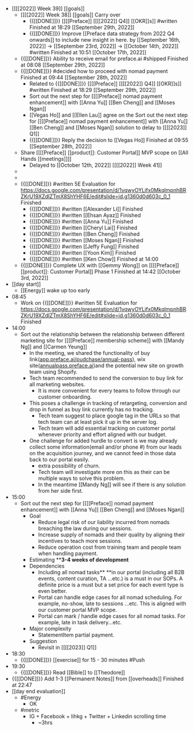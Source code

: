 - [[[[2022]] Week 39]] [[goals]]
    - [[[[2022]] Week 38]] [[goals]] Carry over
        - {{[[DONE]]}}  [[[[Preface]] [[[[2022]] Q4]] [[OKR]]s]] #written Finished at 18:29 [[September 29th, 2022]]
        - {{[[DONE]]}} Improve [[Preface data strategy from 2022 Q4 onwards]] to include new insight in here. by [[September 16th, 2022]] -> [[September 23rd, 2022]] -> [[October 14th, 2022]] #written Finished at 10:51 [[October 17th, 2022]]
    - {{[[DONE]]}} Ability to receive email for preface.ai #shipped Finished at 08:08 [[September 29th, 2022]]
    - {{[[DONE]]}}  #decided how to proceed with nomad payment Finished at 09:44 [[September 28th, 2022]]
        - Related to {{[[DONE]]}}  [[[[Preface]] [[[[2022]] Q4]] [[OKR]]s]] #written Finished at 18:29 [[September 29th, 2022]]
        - Sort out the next step for [[[[Preface]] nomad payment enhancement]] with [[Anna Yu]] [[Ben Cheng]] and [[Moses Ngan]]
        - [[Vegas Ho]] and [[Ellen Lau]] agree on the Sort out the next step for [[[[Preface]] nomad payment enhancement]] with [[Anna Yu]] [[Ben Cheng]] and [[Moses Ngan]] solution to delay to [[[[2023]] Q1]]
        - {{[[DONE]]}}  Reply the decision to [[Vegas Ho]] Finished at 09:55 [[September 28th, 2022]]
    - Share [[[[Preface]] [[product]]: Customer Portal]] MVP scope on [[All Hands [[meetings]]]]
        - Delayed to [[October 12th, 2022]] [[[[2022]] Week 41]]
    - 
    - 
    - {{[[DONE]]}}  #written 5E Evaluation for https://docs.google.com/presentation/d/1vqwyOYLifx0MkqlmpnhBRZKrU19XZdIZTmX8ShYHF6E/edit#slide=id.g1360d0d603c_0_1 Finished
        - {{[[DONE]]}} #written [[Alexander Li]] Finished
        - {{[[DONE]]}}  #written [[Ehsan Ayaz]] Finished
        - {{[[DONE]]}}  #written [[Anna Yu]] Finished
        - {{[[DONE]]}}  #written [[Cheryl Lai]] Finished 
        - {{[[DONE]]}} #written [[Ben Cheng]] Finished
        - {{[[DONE]]}}  #written [[Moses Ngan]] Finished
        - {{[[DONE]]}}  #written [[Jeffy Fung]] Finished
        - {{[[DONE]]}}  #written [[Yoon Kim]] Finished
        - {{[[DONE]]}}  #written [[Ken Chow]] Finished at 14:00 
    - {{[[DONE]]}} Complete UX with [[Gemmy Wong]] on [[[[Preface]] [[product]]: Customer Portal]] Phase 1 Finished at 14:42 [[October 3rd, 2022]]
- [[day start]]
    - [[Energy]] wake up too early
- 08:45
    - Work on {{[[DONE]]}}  #written 5E Evaluation for https://docs.google.com/presentation/d/1vqwyOYLifx0MkqlmpnhBRZKrU19XZdIZTmX8ShYHF6E/edit#slide=id.g1360d0d603c_0_1 Finished
- 14:00
    - Sort out the relationship between the relationship between different marketing site for [[[[Preface]] membership scheme]] with [[Mandy Ng]] and [[Carmen Yeung]]
        - In the meeting, we shared the functionality of buy link([app.preface.ai/pudchase/annual-pass](http://app.preface.ai/pudchase/annual-pass)), wix site([annualpass.preface.ai](http://annualpass.preface.ai/))and the potential new site on growth team using Shopify. 
        - Tech team recommended to send the conversion to buy link for all marketing websites. 
            - It is more convenient for every teams to follow through our customer onboarding. 
        - This poses a challenge in tracking of retargeting, conversion and drop in funnel as buy link currently has no tracking. 
            - Tech team suggest to place google tag in the URLs so that tech team can at least pick it up in the server log. 
            - Tech team will add essential tracking on customer portal whenever priority and effort aligned with our budget.
        - One challenge for added hurdle to convert is we may already collect some information(email and/or phone #) from our leads on the acquisition journey, and we cannot feed in those data back to our portal easily. 
            - extra possibility of churn. 
            - Tech team will investigate more on this as their can be multiple ways to solve this problem. 
            - In the meantime [[Mandy Ng]] will see if there is any solution from her side first.
- 15:00
    - Sort out the next step for [[[[Preface]] nomad payment enhancement]] with [[Anna Yu]] [[Ben Cheng]] and [[Moses Ngan]]
        - Goal
            - Reduce legal risk of our liability incurred from nomads breaching the law during our sessions.
            - Increase supply of nomads and their quality by aligning their incentives to teach more sessions.
            - Reduce operation cost from training team and people team when handling payment.
        - Estimating **__3-4 weeks of development__
        - Dependencies
            - Including all nomad tasks** **in our portal (including all B2B events, content curation, TA ...etc.) is a must in our SOPs. A definite price is a must but a set price for each event type is even better.
            - Portal can handle edge cases for all nomad scheduling. For example, no-show, late to sessions ...etc. This is aligned with our customer portal MVP scope.
            - Portal can mark / handle edge cases for all nomad tasks. For example, late in task delivery...etc.
        - Major complexity
            - StatementItem partial payment.
        - Suggestion
            - Revisit in [[[[2023]] Q1]]
- 18:30
    - {{[[DONE]]}}  [[exercise]] for 15 - 30 minutes #Push
- 19:30
    - {{[[DONE]]}}  Read [[Bible]] to [[Theodore]]
- {{[[DONE]]}} Add 1-3 [[Permanent Notes]] from [[overheads]] Finished at 22:47
- [[day end evaluation]]
    - #Energy
        - OK
    - #metric
        - IG + Facebook + lihkg + Twitter + Linkedin scrolling time
            - ~3hrs
